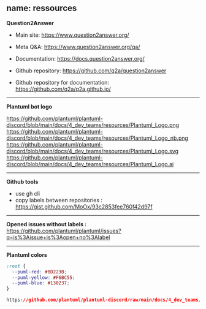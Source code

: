 name: ressources
---
**Question2Answer**

- Main site: https://www.question2answer.org/
- Meta Q&A: https://www.question2answer.org/qa/
- Documentation: https://docs.question2answer.org/

- Github repository: https://github.com/q2a/question2answer
- Github repository for documentation: https://github.com/q2a/q2a.github.io/

___
**Plantuml bot logo**

https://github.com/plantuml/plantuml-discord/blob/main/docs/4_dev_teams/resources/Plantuml_Logo.png
https://github.com/plantuml/plantuml-discord/blob/main/docs/4_dev_teams/resources/Plantuml_Logo_nb.png
https://github.com/plantuml/plantuml-discord/blob/main/docs/4_dev_teams/resources/Plantuml_Logo.svg
https://github.com/plantuml/plantuml-discord/blob/main/docs/4_dev_teams/resources/Plantuml_Logo.ai

___
**Github tools**

- use gh cli
- copy labels between repositories : https://gist.github.com/MoOx/93c2853fee760f42d97f

___
**Opened issues without labels :**
https://github.com/plantuml/plantuml/issues?q=is%3Aissue+is%3Aopen+no%3Alabel

___
**Plantuml colors**

```css
:root {
  --puml-red: #8D223B;
  --puml-yellow: #F6BC55;
  --puml-blue: #130237;
}

https://github.com/plantuml/plantuml-discord/raw/main/docs/4_dev_teams/ressources/colors.png
```
